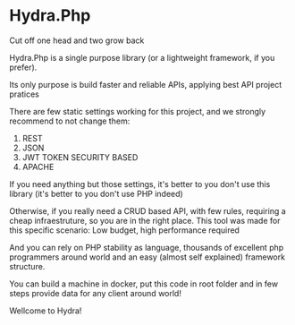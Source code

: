 # Hydra.Php
 Cut off one head and two grow back

Hydra.Php is a single purpose library (or a lightweight framework, if you prefer).

Its only purpose is build faster and reliable APIs, applying best API project pratices

There are few static settings working for this project, and we strongly recommend to not 
change them:

1. REST
2. JSON
3. JWT TOKEN SECURITY BASED
4. APACHE

If you need anything but those settings, it's better to you don't use this library (it's better
to you don't use PHP indeed)


Otherwise, if you really need a CRUD based API, with few rules, requiring a cheap infraestruture, so you are in the right place. This tool was made for this specific scenario:
Low budget, high performance required

And you can rely on PHP stability as language, thousands of excellent php programmers around world and an easy (almost self explained) framework structure. 

You can build a machine in docker, put this code in root folder and in few steps provide 
data for any client around world!

Wellcome to Hydra!